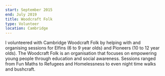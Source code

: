 ```yaml
---
start: September 2015
end: July 2019
title: Woodcraft Folk
type: Volunteer
location: Cambridge
---
```


I volunteered with Cambridge Woodcraft Folk by helping with and organising sessions for Elfins (6 to 9 year olds) and Pioneers (10 to 12 year olds). The Woodcraft Folk is an organisation that focuses on empowering young people through education and social awareness. Sessions ranged from Fun Maths to Refugees and Homelessness to even night time walks and bushcraft.
